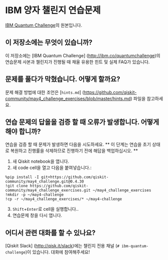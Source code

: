 # IBM 양자 챌린지 연습문제

[IBM Quantum Challenge](http://ibm.co/quantumchallenge)의 원본입니다.

## 이 저장소에는 무엇이 있습니까?

이 저장소에는 [IBM Quantum Challenge] (http://ibm.co/quantumchallenge)의 연습문제 사본과 챌린지가 진행될 때 채울 유용한 힌트 및 실제 FAQ가 있습니다.

## 문제를 풀다가 막혔습니다. 어떻게 할까요?

문제 해결 방법에 대한 조언은 [`hints.md`] (https://github.com/qiskit-community/may4_challenge_exercises/blob/master/hints.md) 파일을 참고하세요.

## 연습 문제의 답을을 검증 할 때 오류가 발생합니다. 어떻게 해야 합니까?

연습을 검증 할 때 문제가 발생하면 다음을 시도하세요. ** 이 단계는 연습을 초기 상태로 복원하고 진행률을 삭제하므로 진행하기 전에 해답을 백업하십시오. **

1. 새 Qiskit notebook을 엽니다.
2. 새 code cell을 열고 다음을 붙여넣습니다.:

```
%pip install -I git+https://github.com/qiskit-community/may4_challenge.git@0.4.30
!git clone https://github.com/qiskit-community/may4_challenge_exercises.git ~/may4_challenge_exercises
!mkdir -p ~/may4-challenge
!cp -r ~/may4_challenge_exercises/* ~/may4-challenge
```

3. `Shift`+`Enter`로 cell을 실행합니다..
4. 연습문제 창을 다시 엽니다.

## 어디서 관련 대화를 할 수 있나요?

[Qiskit Slack] (http://qisk.it/slack)에는 챌린지 전용 채널 (`# ibm-quantum-challenge`)이 있습니다. 대화에 참여해주세요!
